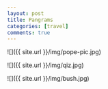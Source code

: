 ```yaml
---
layout: post
title: Pangrams
categories: [travel]
comments: true
---
```



![]({{ site.url }}/img/pope-pic.jpg)

![]({{ site.url }}/img/qiz.jpg)

![]({{ site.url }}/img/bush.jpg)


<!--more-->